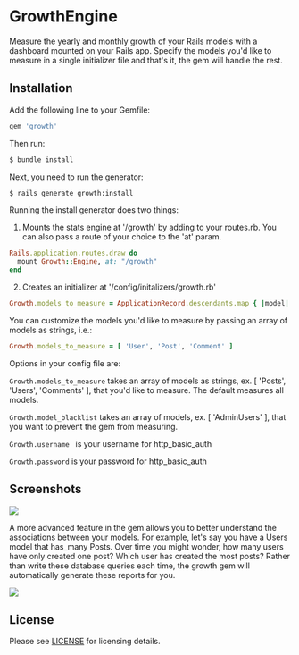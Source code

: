 # GrowthEngine
Measure the yearly and monthly growth of your Rails models with a dashboard mounted on your Rails app.  Specify the models you'd like to measure in a single initializer file and that's it, the gem will handle the rest.

## Installation
Add the following line to your Gemfile:
```ruby
gem 'growth'
```

Then run:
```bash
$ bundle install
```

Next, you need to run the generator:
```bash
$ rails generate growth:install
```

Running the install generator does two things:

1. Mounts the stats engine at '/growth' by adding to your routes.rb.  You can also pass a route of your choice to the 'at' param.

```ruby
Rails.application.routes.draw do
  mount Growth::Engine, at: "/growth"
end
```

2. Creates an initializer at '/config/initalizers/growth.rb'

```ruby
Growth.models_to_measure = ApplicationRecord.descendants.map { |model| model.to_s }
```

You can customize the models you'd like to measure by passing an array of models as strings, i.e.:

```ruby
Growth.models_to_measure = [ 'User', 'Post', 'Comment' ]
```

Options in your config file are:

```Growth.models_to_measure``` takes an array of models as strings, ex. [ 'Posts', 'Users', 'Comments' ], that you'd like to measure.  The default measures all models.

```Growth.model_blacklist``` takes an array of models, ex. [ 'AdminUsers' ], that you want to prevent the gem from measuring.

```Growth.username ``` is your username for http_basic_auth

```Growth.password``` is your password for http_basic_auth

## Screenshots

<img src="https://github.com/RyanFriedman/growth-engine/blob/master/examples/growth.png" style="max-width:100%;">

A more advanced feature in the gem allows you to better understand the associations between your models.  For example, let's say you have a Users model that has_many Posts.  Over time you might wonder, how many users have only created one post?  Which user has created the most posts?  Rather than write these database queries each time, the growth gem will automatically generate these reports for you.

<img src="https://github.com/RyanFriedman/growth-engine/blob/master/examples/associations.png" style="max-width:100%;">

## License
Please see <a href="https://github.com/VibrantLight/growth/blob/master/LICENSE">LICENSE</a> for licensing details.